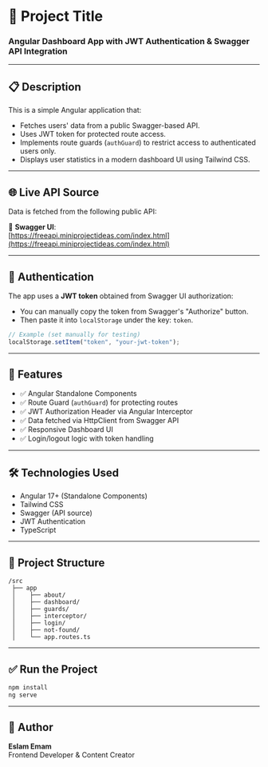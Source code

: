 # 📘 Project Title

### Angular Dashboard App with JWT Authentication & Swagger API Integration

---

## 📋 Description

This is a simple Angular application that:

- Fetches users' data from a public Swagger-based API.
- Uses JWT token for protected route access.
- Implements route guards (`authGuard`) to restrict access to authenticated users only.
- Displays user statistics in a modern dashboard UI using Tailwind CSS.

---

## 🌐 Live API Source

Data is fetched from the following public API:

🔗 **Swagger UI**:  
[https://freeapi.miniprojectideas.com/index.html](https://freeapi.miniprojectideas.com/index.html)

---

## 🔐 Authentication

The app uses a **JWT token** obtained from Swagger UI authorization:

- You can manually copy the token from Swagger's "Authorize" button.
- Then paste it into `localStorage` under the key: `token`.

```ts
// Example (set manually for testing)
localStorage.setItem("token", "your-jwt-token");
```

---

## 🚀 Features

- ✅ Angular Standalone Components
- ✅ Route Guard (`authGuard`) for protecting routes
- ✅ JWT Authorization Header via Angular Interceptor
- ✅ Data fetched via HttpClient from Swagger API
- ✅ Responsive Dashboard UI
- ✅ Login/logout logic with token handling

---

## 🛠 Technologies Used

- Angular 17+ (Standalone Components)
- Tailwind CSS
- Swagger (API source)
- JWT Authentication
- TypeScript

---

## 📂 Project Structure

```
/src
 ├── app
 │    ├── about/
 │    ├── dashboard/
 │    ├── guards/
 │    ├── interceptor/
 │    ├── login/
 │    ├── not-found/
 │    └── app.routes.ts
```

---

## ✅ Run the Project

```bash
npm install
ng serve
```

---

## 🙌 Author

**Eslam Emam**  
Frontend Developer & Content Creator
